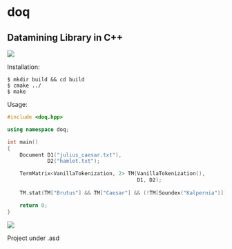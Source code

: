 # doq

## Datamining Library in C++

![](https://cdn.discordapp.com/attachments/617951895386062868/628960765478699018/doq.png)

Installation:
```
$ mkdir build && cd build
$ cmake ../
$ make
```

Usage:
```cpp
#include <doq.hpp>

using namespace doq;

int main()
{
    Document D1("julius_caesar.txt"),
             D2("hamlet.txt");

    TermMatrix<VanillaTokenization, 2> TM(VanillaTokenization(),
                                          D1, D2);
    
    TM.stat(TM["Brutus"] && TM["Caesar"] && (!TM[Soundex("Kalpernia")]));

    return 0;
}
```

<p>
  <a href="https://discord.gg/FXmq4p2"><img src="https://img.shields.io/badge/discord-join-7289DA.svg?logo=discord&longCache=true&style=flat" /></a>
</p>

Project under .asd
